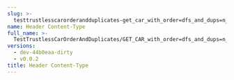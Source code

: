 ```yaml
---
slug: >-
  testtrustlesscarorderandduplicates-get_car_with_order=dfs_and_dups=n_of_unixfs_directory_with_duplicate_files-header_content-type
name: Header Content-Type
full_name: >-
  TestTrustlessCarOrderAndDuplicates/GET_CAR_with_order=dfs_and_dups=n_of_UnixFS_Directory_With_Duplicate_Files/Header_Content-Type
versions:
  - dev-44b0eaa-dirty
  - v0.0.2
title: Header Content-Type
---
```



